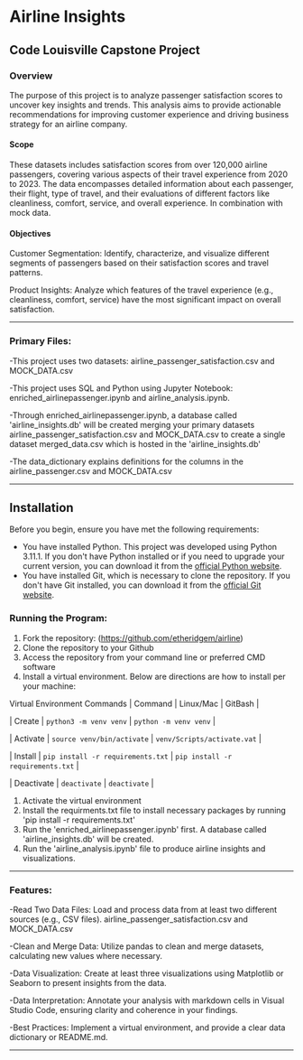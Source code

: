 # Airline Insights
## Code Louisville Capstone Project 

### Overview

The purpose of this project is to analyze passenger satisfaction scores to uncover key insights and trends. This analysis aims to provide actionable recommendations for improving customer experience and driving business strategy for an airline company.

#### Scope
These datasets includes satisfaction scores from over 120,000 airline passengers, covering various aspects of their travel experience from 2020 to 2023. The data encompasses detailed information about each passenger, their flight, type of travel, and their evaluations of different factors like cleanliness, comfort, service, and overall experience. In combination with mock data.

#### Objectives
Customer Segmentation: Identify, characterize, and visualize different segments of passengers based on their satisfaction scores and travel patterns. 

Product Insights: Analyze which features of the travel experience (e.g., cleanliness, comfort, service) have the most significant impact on overall satisfaction. 

---

### Primary Files:
-This project uses two datasets: airline_passenger_satisfaction.csv and MOCK_DATA.csv

-This project uses SQL and Python using Jupyter Notebook: enriched_airlinepassenger.ipynb and airline_analysis.ipynb.

-Through enriched_airlinepassenger.ipynb, a database called 'airline_insights.db' will be created merging your primary datasets airline_passenger_satisfaction.csv and MOCK_DATA.csv to create a single dataset merged_data.csv which is hosted in the 'airline_insights.db'

-The data_dictionary explains definitions for the columns in the airline_passenger.csv and MOCK_DATA.csv 

---
## Installation
Before you begin, ensure you have met the following requirements:

- You have installed Python. This project was developed using Python 3.11.1. If you don't have Python installed or if you need to upgrade your current version, you can download it from the [official Python website](https://www.python.org/downloads/).
- You have installed Git, which is necessary to clone the repository. If you don't have Git installed, you can download it from the [official Git website](https://git-scm.com/downloads).

### Running the Program:

1. Fork the repository: (https://github.com/etheridgem/airline)
2. Clone the repository to your Github
3. Access the repository from your command line or preferred CMD software
4. Install a virtual environment. Below are directions are how to install per your machine:

Virtual Environment Commands
| Command | Linux/Mac | GitBash |

| Create | `python3 -m venv venv` | `python -m venv venv` |

| Activate | `source venv/bin/activate` | `venv/Scripts/activate.vat` |

| Install | `pip install -r requirements.txt` | `pip install -r requirements.txt` |

| Deactivate | `deactivate` | `deactivate` |

1. Activate the virtual environment
2. Install the requirments.txt file to install necessary packages by running 'pip install -r requirements.txt'
3. Run the 'enriched_airlinepassenger.ipynb' first. A database called 'airline_insights.db' will be created.
4. Run the 'airline_analysis.ipynb' file to produce airline insights and visualizations.
---

### Features:
-Read Two Data Files: Load and process data from at least two different sources (e.g., CSV files).
    airline_passenger_satisfaction.csv and MOCK_DATA.csv

-Clean and Merge Data: Utilize pandas to clean and merge datasets, calculating new values where necessary.

-Data Visualization: Create at least three visualizations using Matplotlib or Seaborn to present insights from the data.

-Data Interpretation: Annotate your analysis with markdown cells in Visual Studio Code, ensuring clarity and coherence in your findings.

-Best Practices: Implement a virtual environment, and provide a clear data dictionary or README.md.

---
